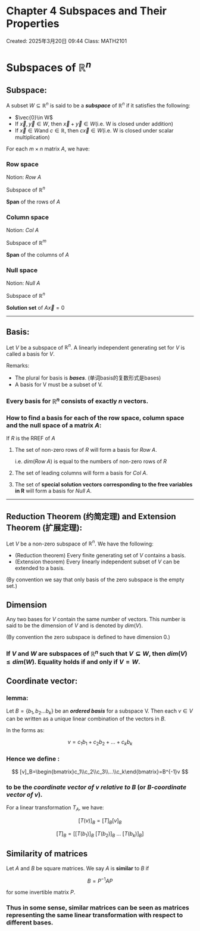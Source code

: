 # Chapter 4 Subspaces and Their Properties

Created: 2025年3月20日 09:44
Class: MATH2101

# Subspaces of $\mathbb{R}^n$

## Subspace:

A subset $W\subseteq \mathbb{R}^n$ is said to be a ***subspace*** of $\mathbb{R}^n$ if it satisfies the following:

- $\vec{0}\in W$
- If $\vec{x},\vec{y}\in W$, then $\vec{x}+\vec{y}\in W$(i.e. W is closed under addition)
- If $\vec{x}\in W$and $c\in \mathbb{R}$, then $c\vec{x}\in W$(i.e. W is closed under scalar multiplication)

For each $m\times n$ matrix $A$, we have:

### Row space

Notion: $Row\ A$

Subspace of $\mathbb{R}^n$

**Span** of the rows of $A$

### Column space

Notion: $Col\ A$

Subspace of $\mathbb{R}^m$

**Span** of the columns of $A$

### Null space

Notion: $Null\ A$

Subspace of $\mathbb{R}^n$

**Solution set** of $A\vec{x}=0$

---

## Basis:

Let $V$ be a subspace of $\mathbb{R}^n$. A linearly independent generating set for $V$ is called a basis for $V$.

Remarks:

- The plural for basis is ***bases***. (单词basis的复数形式是bases)
- A basis for V must be a subset of V.

### Every basis for $\mathbb{R}^n$ consists of exactly $n$ vectors.

### How to find a basis for each of the row space, column space and the null space of a matrix $A$:

If $R$ is the RREF of $A$

1. The set of non-zero rows of $R$ will form a basis for $Row\ A$.
    
    i.e. $dim(Row\ A)$ is equal to the numbers of non-zero rows of $R$ 
    
2. The set of leading columns will form a basis for $Col\ A$.
3. The set of **special solution vectors corresponding to the free variables in R** will form a basis for $Null\ A$.

---

## **Reduction Theorem (约简定理) and Extension Theorem (扩展定理):**

 Let $V$ be a non-zero subspace of $\mathbb{R}^n$. We have the following:

- (Reduction theorem) Every finite generating set of $V$ contains a basis.
- (Extension theorem) Every linearly independent subset of $V$ can be extended to a basis.

(By convention we say that only basis of the zero subspace is the empty set.)

## Dimension

Any two bases for $V$ contain the same number of vectors. This number is said to be the dimension of $V$ and is denoted by $dim(V)$.

(By convention the zero subspace is defined to have dimension 0.)

### If $V$ and $W$ are subspaces of $\mathbb{R}^n$ such that $V\subseteq W$, then $dim(V)\le dim(W)$. Equality holds if and only if $V=W$.

## Coordinate vector:

### lemma:

Let $B =\{b_1,b_2...b_k\}$ be an ***ordered basis*** for a subspace V.
Then each $v\in V$ can be written as a unique linear combination of the vectors in $B$.

In the forms as:

$$
 v =c_1b_1 +c_2b_2 +...+c_kb_k
$$

### Hence we define :

$$
[v]_B=\begin{bmatrix}c_1\\c_2\\c_3\\…\\c_k\end{bmatrix}=B^{-1}v
$$

### to be the ***coordinate vector of v relative to B*** (or ***B-coordinate vector of v***).

For a linear transformation $T_A$, we have:

$$
[T(v)]_B=[T]_B[v]_B
$$

$$
[T]_B=\left[[T(b_1)]_B\ [T(b_2)]_B\ ...\ [T(b_k)]_B\right]
$$

## Similarity of matrices

Let $A$ and $B$ be square matrices. We say $A$ is **similar** to $B$ if

$$
B=P^{−1}AP
$$

for some invertible matrix $P$.

### Thus in some sense, similar matrices can be seen as matrices representing the same linear transformation with respect to different bases.